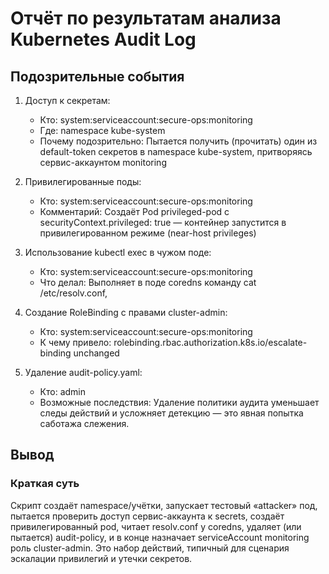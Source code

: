 # Отчёт по результатам анализа Kubernetes Audit Log

## Подозрительные события

1. Доступ к секретам:
   - Кто: system:serviceaccount:secure-ops:monitoring
   - Где: namespace kube-system
   - Почему подозрительно: Пытается получить (прочитать) один из default-token секретов в namespace kube-system, притворяясь сервис-аккаунтом monitoring

2. Привилегированные поды:
   - Кто: system:serviceaccount:secure-ops:monitoring 
   - Комментарий: Создаёт Pod privileged-pod с securityContext.privileged: true — контейнер запустится в привилегированном режиме (near-host privileges)

3. Использование kubectl exec в чужом поде:
   - Кто: system:serviceaccount:secure-ops:monitoring
   - Что делал: Выполняет в поде coredns команду cat /etc/resolv.conf,

4. Создание RoleBinding с правами cluster-admin:
   - Кто: system:serviceaccount:secure-ops:monitoring
   - К чему привело: rolebinding.rbac.authorization.k8s.io/escalate-binding unchanged

5. Удаление audit-policy.yaml:
   - Кто: admin
   - Возможные последствия: Удаление политики аудита уменьшает следы действий и усложняет детекцию — это явная попытка саботажа слежения.

## Вывод

### Краткая суть
Скрипт создаёт namespace/учётки, запускает тестовый «attacker» под, пытается проверить доступ сервис-аккаунта к secrets, 
создаёт привилегированный pod, читает resolv.conf у coredns, удаляет (или пытается) audit-policy, 
и в конце назначает serviceAccount monitoring роль cluster-admin. Это набор действий, типичный для сценария эскалации 
привилегий и утечки секретов.
